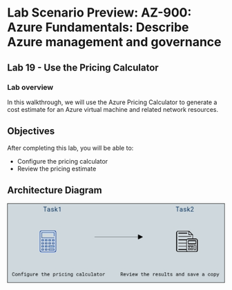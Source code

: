 # Lab Scenario Preview: AZ-900: Azure Fundamentals: Describe Azure management and governance

## Lab 19 - Use the Pricing Calculator

### Lab overview

In this walkthrough, we will use the Azure Pricing Calculator to generate a cost estimate for an Azure virtual machine and related network resources.

## Objectives

After completing this lab, you will be able to:

- Configure the pricing calculator
- Review the pricing estimate

## Architecture Diagram
![](../images/az900lab19.png)